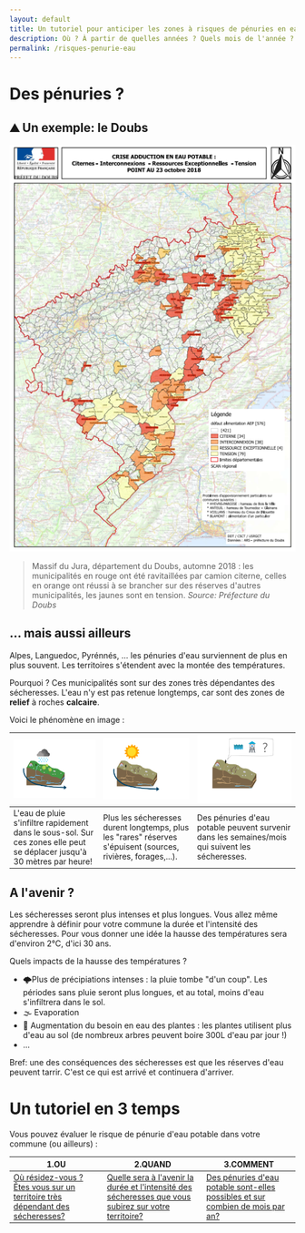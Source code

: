 ```yaml
---
layout: default
title: Un tutoriel pour anticiper les zones à risques de pénuries en eau potable 
description: Où ? À partir de quelles années ? Quels mois de l'année ? Avec quelle intensité/régularité  ?
permalink: /risques-penurie-eau
---
```


# Des pénuries ? 

##  ⛰️ Un exemple: le Doubs

![penuries](../pages/images/cartepenuries.png) 

> Massif du Jura, département du Doubs, automne 2018 : les municipalités en rouge ont été ravitaillées par camion citerne, celles en orange ont réussi à se brancher sur des réserves d'autres municipalités, les jaunes sont en tension.
*Source: Préfecture du Doubs* 


## ... mais aussi ailleurs

Alpes, Languedoc, Pyrénnés, ... les pénuries d'eau surviennent de plus en plus souvent. Les territoires s'étendent avec la montée des températures.

Pourquoi ? Ces municipalités sont sur des zones très dépendantes des sécheresses. L'eau n'y est pas retenue longtemps, car sont des zones de **relief** à roches **calcaire**. 

Voici le phénomène en image : 

![explication1](../pages/images/explicationkarst1.png ) | ![explication2](../pages/images/explicationkarst2.png) | ![explication3](../pages/images/explicationkarst3.png)
------------ | ------------- | -------------
L'eau de pluie s'infiltre rapidement dans le sous-sol. Sur ces zones elle peut se déplacer jusqu'à 30 mètres par heure! |  Plus les sécheresses durent longtemps, plus les "rares" réserves s'épuisent (sources, rivières, forages,...). | Des pénuries d'eau potable peuvent survenir dans les semaines/mois qui suivent les sécheresses.


## A l'avenir ? 

Les sécheresses seront plus intenses et plus longues. Vous allez même apprendre à définir pour votre commune la durée et l'intensité des sécheresses. Pour vous donner une idée la hausse des températures sera d'environ 2°C, d'ici 30 ans. 

Quels impacts de la hausse des températures ? 
* 🌩Plus de précipiations intenses : la pluie tombe "d'un coup". Les périodes sans pluie seront plus longues, et au total, moins d'eau s'infiltrera dans le sol.
* 🌫 Evaporation
* 🥛 Augmentation du besoin en eau des plantes : les plantes utilisent plus d'eau au sol (de nombreux arbres peuvent boire 300L d'eau par jour !)
* ...

Bref: une des conséquences des sécheresses est que les réserves d'eau peuvent tarrir. C'est ce qui est arrivé et continuera d'arriver. 

# Un tutoriel en 3 temps

Vous pouvez évaluer le risque de pénurie d'eau potable dans votre commune (ou ailleurs) : 

1.OU | 2.QUAND | 3.COMMENT
 ------------ | ------------- | -------------
[Où résidez-vous ? Êtes vous sur un territoire très dépendant des sécheresses?](../eau-geologie-karstique) | [Quelle sera à l'avenir la durée et l'intensité des sécheresses que vous subirez sur votre territoire?](../indice-sswi) | [Des pénuries d'eau potable sont-elles possibles et sur combien de mois par an?](../eau-perrenite)
